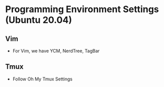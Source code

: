 # Programming Environment Settings (Ubuntu 20.04)


## Vim
* For Vim, we have YCM, NerdTree, TagBar

## Tmux
* Follow Oh My Tmux Settings
